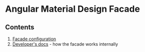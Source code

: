 # Angular Material Design Facade

## Contents

1. [Facade configuration](Facade_configuration.md)
2. [Developer's docs](Developer_docs/index.md) - how the facade works internally